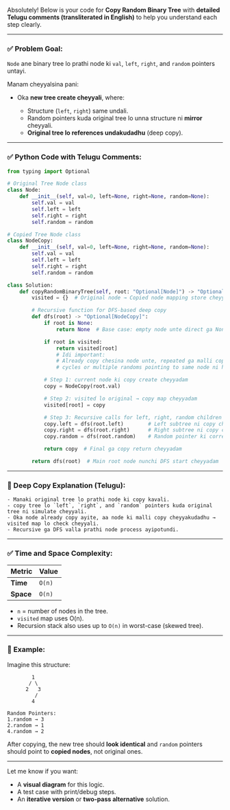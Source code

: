 Absolutely! Below is your code for **Copy Random Binary Tree** with **detailed Telugu comments (transliterated in English)** to help you understand each step clearly.

---

### ✅ Problem Goal:

`Node` ane binary tree lo prathi node ki `val`, `left`, `right`, and `random` pointers untayi.

Manam cheyyalsina pani:

* Oka **new tree create cheyyali**, where:

  * Structure (`left`, `right`) same undali.
  * Random pointers kuda original tree lo unna structure ni **mirror** cheyyali.
  * **Original tree lo references undakudadhu** (deep copy).

---

### ✅ Python Code with Telugu Comments:

```python
from typing import Optional

# Original Tree Node class
class Node:
    def __init__(self, val=0, left=None, right=None, random=None):
        self.val = val
        self.left = left
        self.right = right
        self.random = random

# Copied Tree Node class
class NodeCopy:
    def __init__(self, val=0, left=None, right=None, random=None):
        self.val = val
        self.left = left
        self.right = right
        self.random = random

class Solution:
    def copyRandomBinaryTree(self, root: "Optional[Node]") -> "Optional[NodeCopy]":
        visited = {}  # Original node → Copied node mapping store cheyyadam kosam dictionary

        # Recursive function for DFS-based deep copy
        def dfs(root) -> "Optional[NodeCopy]":
            if root is None:
                return None  # Base case: empty node unte direct ga None return cheyyali

            if root in visited:
                return visited[root]  
                # Idi important:
                # Already copy chesina node unte, repeated ga malli copy cheyyakudadhu
                # cycles or multiple randoms pointing to same node ni handle cheyyadaniki

            # Step 1: current node ki copy create cheyyadam
            copy = NodeCopy(root.val)

            # Step 2: visited lo original → copy map cheyyadam
            visited[root] = copy

            # Step 3: Recursive calls for left, right, random children
            copy.left = dfs(root.left)        # Left subtree ni copy cheyyadam
            copy.right = dfs(root.right)      # Right subtree ni copy cheyyadam
            copy.random = dfs(root.random)    # Random pointer ki corresponding copy ni link cheyyadam

            return copy  # Final ga copy return cheyyadam

        return dfs(root)  # Main root node nunchi DFS start cheyyadam
```

---

### 🧠 Deep Copy Explanation (Telugu):

```text
- Manaki original tree lo prathi node ki copy kavali.
- copy tree lo `left`, `right`, and `random` pointers kuda original tree ni simulate cheyyali.
- Oka node already copy ayite, aa node ki malli copy cheyyakudadhu → visited map lo check cheyyali.
- Recursive ga DFS valla prathi node process ayipotundi.
```

---

### ✅ Time and Space Complexity:

| Metric    | Value  |
| --------- | ------ |
| **Time**  | `O(n)` |
| **Space** | `O(n)` |

* `n` = number of nodes in the tree.
* `visited` map uses O(n).
* Recursion stack also uses up to `O(n)` in worst-case (skewed tree).

---

### 🌳 Example:

Imagine this structure:

```
        1
       / \
      2   3
         /
        4

Random Pointers:
1.random → 3
2.random → 1
4.random → 2
```

After copying, the new tree should **look identical** and `random` pointers should point to **copied nodes**, not original ones.

---

Let me know if you want:

* A **visual diagram** for this logic.
* A test case with print/debug steps.
* An **iterative version** or **two-pass alternative** solution.
